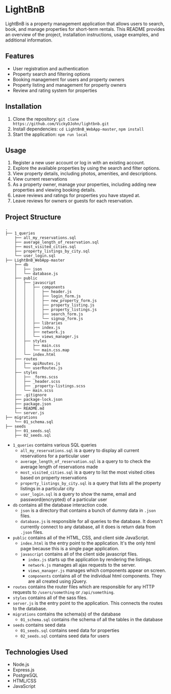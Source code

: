 # LightBnB

LightBnB is a property management application that allows users to search, book, and manage properties for short-term rentals. This README provides an overview of the project, installation instructions, usage examples, and additional information.

## Features

- User registration and authentication
- Property search and filtering options
- Booking management for users and property owners
- Property listing and management for property owners
- Review and rating system for properties

## Installation

1. Clone the repository: `git clone https://github.com/VickyDJohn/lightbnb.git`
2. Install dependencies: `cd LightBnB_WebApp-master`, `npm install`
3. Start the application: `npm run local`

## Usage

1. Register a new user account or log in with an existing account.
2. Explore the available properties by using the search and filter options.
3. View property details, including photos, amenities, and descriptions.
4. View current reservations
5. As a property owner, manage your properties, including adding new properties and viewing booking details.
6. Leave reviews and ratings for properties you have stayed at.
7. Leave reviews for owners or guests for each reservation.

## Project Structure

```
.
├── 1_queries
    ├── all_my_reservations.sql
    ├── average_length_of_reservation.sql
    ├── most_visited_cities.sql
    ├── property_listings_by_city.sql
    └── user_login.sql
├── LightBnB_WebApp-master
    ├── db
    │   ├── json
    │   └── database.js
    ├── public
    │   ├── javascript
    │   │   ├── components 
    │   │   │   ├── header.js
    │   │   │   ├── login_form.js
    │   │   │   ├── new_property_form.js
    │   │   │   ├── property_listing.js
    │   │   │   ├── property_listings.js
    │   │   │   ├── search_form.js
    │   │   │   └── signup_form.js
    │   │   ├── libraries
    │   │   ├── index.js
    │   │   ├── network.js
    │   │   └── views_manager.js
    │   ├── styles
    │   │   ├── main.css
    │   │   └── main.css.map
    │   └── index.html
    ├── routes
    │   ├── apiRoutes.js
    │   └── userRoutes.js
    ├── styles  
    │   ├── _forms.scss
    │   ├── _header.scss
    │   ├── _property-listings.scss
    │   └── main.scss
    ├── .gitignore
    ├── package-lock.json
    ├── package.json
    ├── README.md
    └── server.js
├── migrations
    └── 01_schema.sql
├── seeds
    ├── 01_seeds.sql
    ├── 02_seeds.sql
```

* `1_queries` contains various SQL queries
  * `all_my_reservations.sql` is a query to display all current reservations for a particular user
  * `average_length_of_reservation.sql` is a query to to check the average length of reservations made
  * `most_visited_cities.sql` is a query to list the most visited cities based on property reservations
  * `property_listings_by_city.sql` is a query that lists all the property listings in a particular city
  * `user_login.sql` is a query to show the name, email and password(encrypted) of a particular user
* `db` contains all the database interaction code.
  * `json` is a directory that contains a bunch of dummy data in `.json` files.
  * `database.js` is responsible for all queries to the database. It doesn't currently connect to any database, all it does is return data from `.json` files.
* `public` contains all of the HTML, CSS, and client side JavaScript. 
  * `index.html` is the entry point to the application. It's the only html page because this is a single page application.
  * `javascript` contains all of the client side javascript files.
    * `index.js` starts up the application by rendering the listings.
    * `network.js` manages all ajax requests to the server.
    * `views_manager.js` manages which components appear on screen.
    * `components` contains all of the individual html components. They are all created using jQuery.
* `routes` contains the router files which are responsible for any HTTP requests to `/users/something` or `/api/something`. 
* `styles` contains all of the sass files. 
* `server.js` is the entry point to the application. This connects the routes to the database.
* `migrations` contains the schema(s) of the database
  * `01_schema.sql` contains rhe schema of all the tables in the database
* `seeds` contains seed data
  * `01_seeds.sql` contains seed data for properties
  * `02_seeds.sql` contains seed data for users

## Technologies Used

- Node.js
- Express.js
- PostgreSQL
- HTML/CSS
- JavaScript